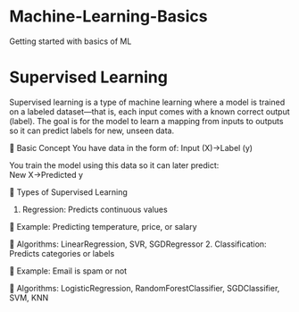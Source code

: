 # Machine-Learning-Basics
Getting started with basics of ML

# Supervised Learning
Supervised learning is a type of machine learning where a model is trained on a labeled dataset—that is, each input comes with a known correct output (label). The goal is for the model to learn a mapping from inputs to outputs so it can predict labels for new, unseen data.

🔁 Basic Concept
You have data in the form of:
Input (X)→Label (y)

You train the model using this data so it can later predict:
New X→Predicted y

🔁 Types of Supervised Learning
1. Regression: Predicts continuous values

📌 Example: Predicting temperature, price, or salary

🔧 Algorithms: LinearRegression, SVR, SGDRegressor
2. Classification: Predicts categories or labels

📌 Example: Email is spam or not

🔧 Algorithms: LogisticRegression, RandomForestClassifier, SGDClassifier, SVM, KNN
